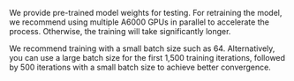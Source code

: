 We provide pre-trained model weights for testing. For retraining the model, we recommend using multiple A6000 GPUs in parallel to accelerate the process. Otherwise, the training will take significantly longer.


We recommend training with a small batch size such as 64. Alternatively, you can use a large batch size for the first 1,500 training iterations, followed by 500 iterations with a small batch size to achieve better convergence.

